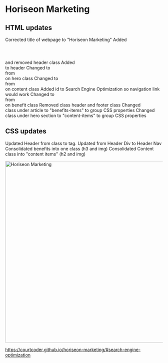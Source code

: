 # Horiseon Marketing

## HTML updates
Corrected title of webpage to "Horiseon Marketing"
Added <header></header> and removed header class
Added <nav></nav> to header
Changed to <section> from <div> on hero class
Changed to <article> from <div> on content class
Added id to Search Engine Optimization so navigation link would work
Changed to <article> from <div> on benefit class
Removed class header and footer class
Changed <div> class under article to "benefits-items" to group CSS properties
Changed <div> class under hero section to "content-items" to group CSS properties

## CSS updates
Updated Header from class to tag. 
Updated from Header Div to Header Nav
Consolidated benefits into one class (h3 and img)
Consolidated Content class into "content items" (h2 and img)

  <img width="581" alt="Horiseon Marketing" src="https://user-images.githubusercontent.com/101368797/164093643-01f323ac-7b98-46a3-8d3b-47273a79f052.png">

https://courtcoder.github.io/horiseon-marketing/#search-engine-optimization

